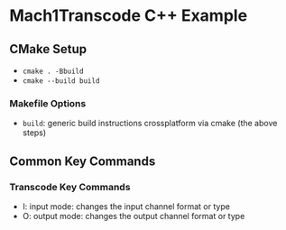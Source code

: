 # Mach1Transcode C++ Example

## CMake Setup
 - `cmake . -Bbuild`
 - `cmake --build build`

### Makefile Options
 - `build`: generic build instructions crossplatform via cmake (the above steps)

## Common Key Commands

### Transcode Key Commands
 - I: input mode: changes the input channel format or type
 - O: output mode: changes the output channel format or type
